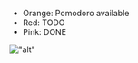 - Orange: Pomodoro available
- Red: TODO
- Pink: DONE

!["alt"](http://apps.vanpuffelen.net/charts/burndown.jsp?days=22,23,26,27,28,29,30,2,3&work=58,51,47,37,27,17,7,3,0&work=28,25&work=2,7&colors=1&ideal=0 )
